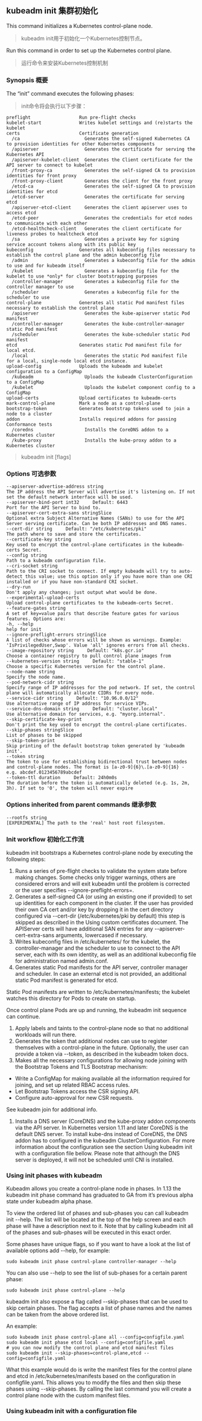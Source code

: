 ## kubeadm init 集群初始化

This command initializes a Kubernetes control-plane node.

> kubeadm init用于初始化一个Kubernetes控制节点。

Run this command in order to set up the Kubernetes control plane.

> 运行命令来安装Kubernetes控制机制

### Synopsis 概要

The “init” command executes the following phases:

> init命令将会执行以下步骤：

```
preflight                  Run pre-flight checks
kubelet-start              Writes kubelet settings and (re)starts the kubelet
certs                      Certificate generation
  /ca                        Generates the self-signed Kubernetes CA to provision identities for other Kubernetes components
  /apiserver                 Generates the certificate for serving the Kubernetes API
  /apiserver-kubelet-client  Generates the Client certificate for the API server to connect to kubelet
  /front-proxy-ca            Generates the self-signed CA to provision identities for front proxy
  /front-proxy-client        Generates the client for the front proxy
  /etcd-ca                   Generates the self-signed CA to provision identities for etcd
  /etcd-server               Generates the certificate for serving etcd
  /apiserver-etcd-client     Generates the client apiserver uses to access etcd
  /etcd-peer                 Generates the credentials for etcd nodes to communicate with each other
  /etcd-healthcheck-client   Generates the client certificate for liveness probes to healtcheck etcd
  /sa                        Generates a private key for signing service account tokens along with its public key
kubeconfig                 Generates all kubeconfig files necessary to establish the control plane and the admin kubeconfig file
  /admin                     Generates a kubeconfig file for the admin to use and for kubeadm itself
  /kubelet                   Generates a kubeconfig file for the kubelet to use *only* for cluster bootstrapping purposes
  /controller-manager        Generates a kubeconfig file for the controller manager to use
  /scheduler                 Generates a kubeconfig file for the scheduler to use
control-plane              Generates all static Pod manifest files necessary to establish the control plane
  /apiserver                 Generates the kube-apiserver static Pod manifest
  /controller-manager        Generates the kube-controller-manager static Pod manifest
  /scheduler                 Generates the kube-scheduler static Pod manifest
etcd                       Generates static Pod manifest file for local etcd.
  /local                     Generates the static Pod manifest file for a local, single-node local etcd instance.
upload-config              Uploads the kubeadm and kubelet configuration to a ConfigMap
  /kubeadm                   Uploads the kubeadm ClusterConfiguration to a ConfigMap
  /kubelet                   Uploads the kubelet component config to a ConfigMap
upload-certs               Upload certificates to kubeadm-certs
mark-control-plane         Mark a node as a control-plane
bootstrap-token            Generates bootstrap tokens used to join a node to a cluster
addon                      Installs required addons for passing Conformance tests
  /coredns                   Installs the CoreDNS addon to a Kubernetes cluster
  /kube-proxy                Installs the kube-proxy addon to a Kubernetes cluster
```

> kubeadm init [flags]

### Options 可选参数

```
--apiserver-advertise-address string
The IP address the API Server will advertise it's listening on. If not set the default network interface will be used.
--apiserver-bind-port int32     Default: 6443
Port for the API Server to bind to.
--apiserver-cert-extra-sans stringSlice
Optional extra Subject Alternative Names (SANs) to use for the API Server serving certificate. Can be both IP addresses and DNS names.
--cert-dir string     Default: "/etc/kubernetes/pki"
The path where to save and store the certificates.
--certificate-key string
Key used to encrypt the control-plane certificates in the kubeadm-certs Secret.
--config string
Path to a kubeadm configuration file.
--cri-socket string
Path to the CRI socket to connect. If empty kubeadm will try to auto-detect this value; use this option only if you have more than one CRI installed or if you have non-standard CRI socket.
--dry-run
Don't apply any changes; just output what would be done.
--experimental-upload-certs
Upload control-plane certificates to the kubeadm-certs Secret.
--feature-gates string
A set of key=value pairs that describe feature gates for various features. Options are:
-h, --help
help for init
--ignore-preflight-errors stringSlice
A list of checks whose errors will be shown as warnings. Example: 'IsPrivilegedUser,Swap'. Value 'all' ignores errors from all checks.
--image-repository string     Default: "k8s.gcr.io"
Choose a container registry to pull control plane images from
--kubernetes-version string     Default: "stable-1"
Choose a specific Kubernetes version for the control plane.
--node-name string
Specify the node name.
--pod-network-cidr string
Specify range of IP addresses for the pod network. If set, the control plane will automatically allocate CIDRs for every node.
--service-cidr string     Default: "10.96.0.0/12"
Use alternative range of IP address for service VIPs.
--service-dns-domain string     Default: "cluster.local"
Use alternative domain for services, e.g. "myorg.internal".
--skip-certificate-key-print
Don't print the key used to encrypt the control-plane certificates.
--skip-phases stringSlice
List of phases to be skipped
--skip-token-print
Skip printing of the default bootstrap token generated by 'kubeadm init'.
--token string
The token to use for establishing bidirectional trust between nodes and control-plane nodes. The format is [a-z0-9]{6}\.[a-z0-9]{16} - e.g. abcdef.0123456789abcdef
--token-ttl duration     Default: 24h0m0s
The duration before the token is automatically deleted (e.g. 1s, 2m, 3h). If set to '0', the token will never expire
```

### Options inherited from parent commands 继承参数

```
--rootfs string
[EXPERIMENTAL] The path to the 'real' host root filesystem.
```

### Init workflow 初始化工作流

kubeadm init bootstraps a Kubernetes control-plane node by executing the following steps:

1. Runs a series of pre-flight checks to validate the system state before making changes. Some checks only trigger warnings, others are considered errors and will exit kubeadm until the problem is corrected or the user specifies --ignore-preflight-errors=<list-of-errors>.
2. Generates a self-signed CA (or using an existing one if provided) to set up identities for each component in the cluster. If the user has provided their own CA cert and/or key by dropping it in the cert directory configured via --cert-dir (/etc/kubernetes/pki by default) this step is skipped as described in the Using custom certificates document. The APIServer certs will have additional SAN entries for any --apiserver-cert-extra-sans arguments, lowercased if necessary.
3. Writes kubeconfig files in /etc/kubernetes/ for the kubelet, the controller-manager and the scheduler to use to connect to the API server, each with its own identity, as well as an additional kubeconfig file for administration named admin.conf.
4. Generates static Pod manifests for the API server, controller manager and scheduler. In case an external etcd is not provided, an additional static Pod manifest is generated for etcd.

Static Pod manifests are written to /etc/kubernetes/manifests; the kubelet watches this directory for Pods to create on startup.

Once control plane Pods are up and running, the kubeadm init sequence can continue.

1. Apply labels and taints to the control-plane node so that no additional workloads will run there.
2. Generates the token that additional nodes can use to register themselves with a control-plane in the future. Optionally, the user can provide a token via --token, as described in the kubeadm token docs.
3. Makes all the necessary configurations for allowing node joining with the Bootstrap Tokens and TLS Bootstrap mechanism:  
  * Write a ConfigMap for making available all the information required for joining, and set up related RBAC access rules.
  * Let Bootstrap Tokens access the CSR signing API.
  * Configure auto-approval for new CSR requests.

See kubeadm join for additional info.

1. Installs a DNS server (CoreDNS) and the kube-proxy addon components via the API server. In Kubernetes version 1.11 and later CoreDNS is the default DNS server. To install kube-dns instead of CoreDNS, the DNS addon has to configured in the kubeadm ClusterConfiguration. For more information about the configuration see the section Using kubeadm init with a configuration file bellow. Please note that although the DNS server is deployed, it will not be scheduled until CNI is installed.

### Using init phases with kubeadm

Kubeadm allows you create a control-plane node in phases. In 1.13 the kubeadm init phase command has graduated to GA from it’s previous alpha state under kubeadm alpha phase.

To view the ordered list of phases and sub-phases you can call kubeadm init --help. The list will be located at the top of the help screen and each phase will have a description next to it. Note that by calling kubeadm init all of the phases and sub-phases will be executed in this exact order.

Some phases have unique flags, so if you want to have a look at the list of available options add --help, for example:

```
sudo kubeadm init phase control-plane controller-manager --help
```

You can also use --help to see the list of sub-phases for a certain parent phase:

```
sudo kubeadm init phase control-plane --help
```

kubeadm init also expose a flag called --skip-phases that can be used to skip certain phases. The flag accepts a list of phase names and the names can be taken from the above ordered list.

An example:

```
sudo kubeadm init phase control-plane all --config=configfile.yaml
sudo kubeadm init phase etcd local --config=configfile.yaml
# you can now modify the control plane and etcd manifest files
sudo kubeadm init --skip-phases=control-plane,etcd --config=configfile.yaml
```

What this example would do is write the manifest files for the control plane and etcd in /etc/kubernetes/manifests based on the configuration in configfile.yaml. This allows you to modify the files and then skip these phases using --skip-phases. By calling the last command you will create a control plane node with the custom manifest files.

### Using kubeadm init with a configuration file 



















